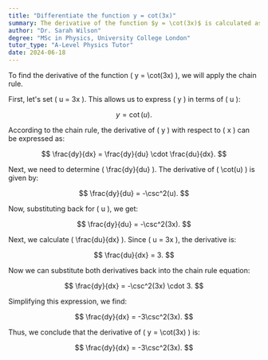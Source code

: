 ```yaml
---
title: "Differentiate the function y = cot(3x)"
summary: The derivative of the function $y = \cot(3x)$ is calculated as $-3 \csc^2(3x)$.
author: "Dr. Sarah Wilson"
degree: "MSc in Physics, University College London"
tutor_type: "A-Level Physics Tutor"
date: 2024-06-18
---
```


To find the derivative of the function \( y = \cot(3x) \), we will apply the chain rule. 

First, let's set \( u = 3x \). This allows us to express \( y \) in terms of \( u \): 

$$
y = \cot(u).
$$

According to the chain rule, the derivative of \( y \) with respect to \( x \) can be expressed as:

$$
\frac{dy}{dx} = \frac{dy}{du} \cdot \frac{du}{dx}.
$$

Next, we need to determine \( \frac{dy}{du} \). The derivative of \( \cot(u) \) is given by:

$$
\frac{dy}{du} = -\csc^2(u).
$$

Now, substituting back for \( u \), we get:

$$
\frac{dy}{du} = -\csc^2(3x).
$$

Next, we calculate \( \frac{du}{dx} \). Since \( u = 3x \), the derivative is:

$$
\frac{du}{dx} = 3.
$$

Now we can substitute both derivatives back into the chain rule equation:

$$
\frac{dy}{dx} = -\csc^2(3x) \cdot 3.
$$

Simplifying this expression, we find:

$$
\frac{dy}{dx} = -3\csc^2(3x).
$$

Thus, we conclude that the derivative of \( y = \cot(3x) \) is:

$$
\frac{dy}{dx} = -3\csc^2(3x).
$$
    